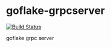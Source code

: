 # goflake-grpcserver

[![Build Status](https://travis-ci.org/hirokazumiyaji/goflake-grpcserver.svg?branch=master)](https://travis-ci.org/hirokazumiyaji/goflake-grpcserver)

goflake grpc server
